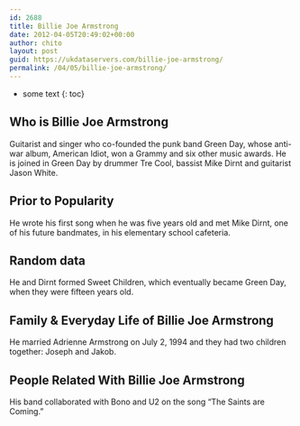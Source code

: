 ```yaml
---
id: 2688
title: Billie Joe Armstrong
date: 2012-04-05T20:49:02+00:00
author: chito
layout: post
guid: https://ukdataservers.com/billie-joe-armstrong/
permalink: /04/05/billie-joe-armstrong/
---
```


* some text
{: toc}


## Who is  Billie Joe Armstrong
                  
                  
                  
Guitarist and singer who co-founded the punk band Green Day, whose anti-war album, American Idiot, won a Grammy and six other music awards. He is joined in Green Day by drummer Tre Cool, bassist Mike Dirnt and guitarist Jason White. 
                  
                
                
                
## Prior to Popularity 
                  
                  
                  
He wrote his first song when he was five years old and met Mike Dirnt, one of his future bandmates, in his elementary school cafeteria.
                  
                
                
                
## Random data 
                  
                  
                  
He and Dirnt formed Sweet Children, which eventually became Green Day, when they were fifteen years old.
                  
                
                
                
## Family & Everyday Life of Billie Joe Armstrong
                  
                  
                  
He married Adrienne Armstrong on July 2, 1994 and they had two children together: Joseph and Jakob.
                  
                
                
                
## People Related With  Billie Joe Armstrong
                  
                  
                  
His band collaborated with Bono and U2 on the song &#8220;The Saints are Coming.&#8221;
                  
                
              
            
          
          
          
    
    
  
